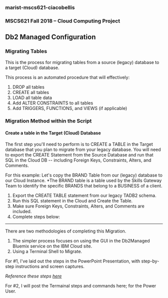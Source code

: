 ### marist-mscs621-ciacobellis
### MSCS621 Fall 2018 – Cloud Computing Project

## Db2 Managed Configuration

### Migrating Tables

This is the process for migrating tables from a source (legacy) database to a target (Cloud) database.

This process is an automated procedure that will effectively:

1. DROP all tables
2. CREATE all tables
3. LOAD all table data
4. Add ALTER CONSTRAINTS to all tables
5. Add TRIGGERS, FUNCTIONS, and VIEWS (if applicable)

### Migration Method within the Script

#### Create a table in the Target (Cloud) Database

The first step you'll need to perform is to CREATE a TABLE in the Target database that you plan to migrate from your legacy database. You will need to export the CREATE Statement from the Source Database and run that SQL in the Cloud DB -- including Foreign Keys, Constraints, Alters, and Comments.

For this  example: Let's copy the BRAND Table from our (legacy) database to our Cloud Instance.
*The BRAND table is a table used by the Skills Gateway Team to identify the specific BRANDS that belong to a BUSINESS of a client.

1. Export the CREATE TABLE statement from our legacy TADB2 schema.
2. Run this SQL statement in the Cloud and Create the Table.
3. Make sure Foreign Keys, Constraints, Alters, and Comments are included.
4. Complete steps below:

__________________________________________________________________________________________________________________________

There are two methodologies of completing this Migration. 

1. The simpler process focuses on using the GUI in the Db2Managed Bluemix service on the IBM Cloud site.
2. Using a Terminal Shell to Migrate.

For #1, I've laid out the steps in the PowerPoint Presentation, with step-by-step instructions and screen captures. 

*Reference these steps [here](https://github.com/incredablechris/marist-mscs621-ciacobellis/blob/master/final_project/Iacobellis_Final_PPT.pdf)*

For #2, I will post the Termainal steps and commands here; for the Power User.


